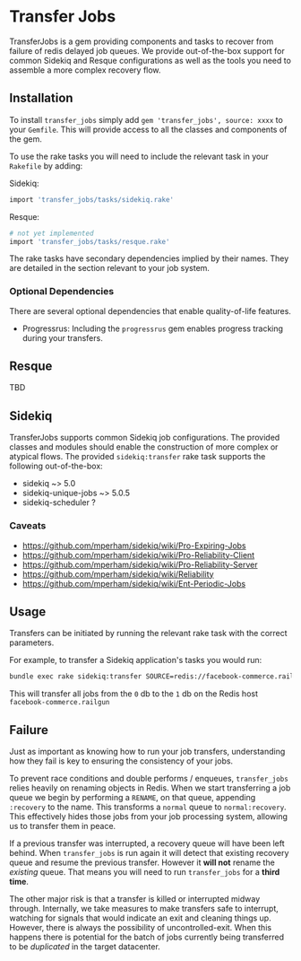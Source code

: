 # Transfer Jobs

TransferJobs is a gem providing components and tasks to recover from failure of redis delayed job queues. We provide out-of-the-box support for common Sidekiq and Resque configurations as well as the tools you need to assemble a more complex recovery flow.

## Installation

To install `transfer_jobs` simply add `gem 'transfer_jobs', source: xxxx` to your `Gemfile`. This will provide access to all the classes and components of the gem.

To use the rake tasks you will need to include the relevant task in your `Rakefile` by adding:

Sidekiq:
```rake
import 'transfer_jobs/tasks/sidekiq.rake'

```

Resque:
```rake
# not yet implemented
import 'transfer_jobs/tasks/resque.rake'

```

The rake tasks have secondary dependencies implied by their names. They are detailed in the section relevant to your job system.

### Optional Dependencies

There are several optional dependencies that enable quality-of-life features.

- Progressrus: Including the `progressrus` gem enables progress tracking during your transfers.

## Resque

TBD

## Sidekiq

TransferJobs supports common Sidekiq job configurations. The provided classes and modules should enable the construction of more complex or atypical flows. The provided `sidekiq:transfer` rake task supports the following out-of-the-box:

- sidekiq ~> 5.0
- sidekiq-unique-jobs ~> 5.0.5
- sidekiq-scheduler ?

### Caveats

- https://github.com/mperham/sidekiq/wiki/Pro-Expiring-Jobs
- https://github.com/mperham/sidekiq/wiki/Pro-Reliability-Client
- https://github.com/mperham/sidekiq/wiki/Pro-Reliability-Server
- https://github.com/mperham/sidekiq/wiki/Reliability
- https://github.com/mperham/sidekiq/wiki/Ent-Periodic-Jobs

## Usage

Transfers can be initiated by running the relevant rake task with the correct parameters.

For example, to transfer a Sidekiq application's tasks you would run:

```bash
bundle exec rake sidekiq:transfer SOURCE=redis://facebook-commerce.railgun/0 SOURCE=redis://facebook-commerce.railgun/1
```

This will transfer all jobs from the `0` db to the `1` db on the Redis host `facebook-commerce.railgun`

## Failure

Just as important as knowing how to run your job transfers, understanding how they fail is key to ensuring the consistency of your jobs.

To prevent race conditions and double performs / enqueues, `transfer_jobs` relies heavily on renaming objects in Redis. When we start transferring a job queue we begin by performing a `RENAME`, on that queue, appending `:recovery` to the name. This transforms a `normal` queue to `normal:recovery`. This effectively hides those jobs from your job processing system, allowing us to transfer them in peace.

If a previous transfer was interrupted, a recovery queue will have been left behind. When `transfer_jobs` is run again it will detect that existing recovery queue and resume the previous transfer. However it **will not** rename the _existing_ queue. That means you will need to run `transfer_jobs` for a **third time**.

The other major risk is that a transfer is killed or interrupted midway through. Internally, we take measures to make transfers safe to interrupt, watching for signals that would indicate an exit and cleaning things up. However, there is always the possibility of uncontrolled-exit. When this happens there is potential for the batch of jobs currently being transferred to be _duplicated_ in the target datacenter.

